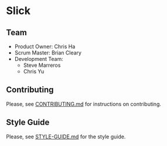 # Slick

## Team
* Product Owner: Chris Ha
* Scrum Master: Brian Cleary
* Development Team:
  * Steve Marreros
  * Chris Yu

## Contributing
Please, see [CONTRIBUTING.md](CONTRIBUTING.md) for instructions on contributing.

## Style Guide
Please, see [STYLE-GUIDE.md](STYLE-GUIDE.md) for the style guide.
